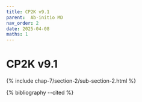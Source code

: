 ```yaml
---
title: CP2K v9.1
parent:  Ab-initio MD
nav_order: 2
date: 2025-04-08
maths: 1
---
```


# CP2K v9.1

{% include chap-7/section-2/sub-section-2.html %}

{% bibliography --cited %}

